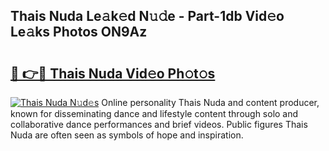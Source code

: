 ## Thais Nuda Le𝚊k𝚎d N𝚞𝚍e - Part-1db Vid𝚎o Le𝚊ks Photos ON9Az

# <h2><a href="http://fbfdi5.evod.top/?m=Thais+Nuda">🔗 👉🔴 Thais Nuda Vid𝚎o Ph𝚘t𝚘s</a></h2>

[![Thais Nuda N𝚞d𝚎s](https://i.imgur.com/8V9OHl7.gif)](http://fbfdi5.evod.top/?m=Thais+Nuda)
Online personality Thais Nuda and content producer, known for disseminating dance and lifestyle content through solo and collaborative dance performances and brief videos. Public figures Thais Nuda are often seen as symbols of hope and inspiration. 
